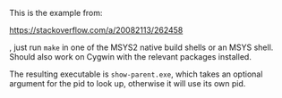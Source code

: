 This is the example from:

https://stackoverflow.com/a/20082113/262458

, just run `make` in one of the MSYS2 native build shells or an MSYS shell.
Should also work on Cygwin with the relevant packages installed.

The resulting executable is `show-parent.exe`, which takes an optional argument
for the pid to look up, otherwise it will use its own pid.

